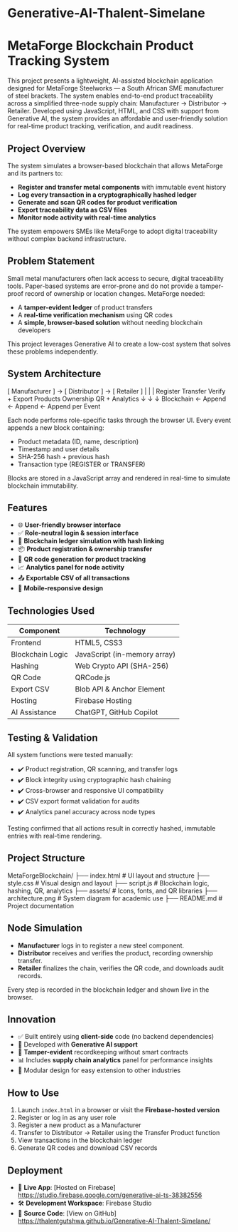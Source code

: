 # Generative-AI-Thalent-Simelane

# MetaForge Blockchain Product Tracking System

This project presents a lightweight, AI-assisted blockchain application designed for MetaForge Steelworks — a South African SME manufacturer of steel brackets. The system enables end-to-end product traceability across a simplified three-node supply chain: Manufacturer → Distributor → Retailer. Developed using JavaScript, HTML, and CSS with support from Generative AI, the system provides an affordable and user-friendly solution for real-time product tracking, verification, and audit readiness.

## Project Overview

The system simulates a browser-based blockchain that allows MetaForge and its partners to:
- **Register and transfer metal components** with immutable event history
- **Log every transaction in a cryptographically hashed ledger**
- **Generate and scan QR codes for product verification**
- **Export traceability data as CSV files**
- **Monitor node activity with real-time analytics**

The system empowers SMEs like MetaForge to adopt digital traceability without complex backend infrastructure.

## Problem Statement

Small metal manufacturers often lack access to secure, digital traceability tools. Paper-based systems are error-prone and do not provide a tamper-proof record of ownership or location changes. MetaForge needed:
- A **tamper-evident ledger** of product transfers
- A **real-time verification mechanism** using QR codes
- A **simple, browser-based solution** without needing blockchain developers

This project leverages Generative AI to create a low-cost system that solves these problems independently.

## System Architecture
[ Manufacturer ] → [ Distributor ] → [ Retailer ]
| | |
Register Transfer Verify + Export
Products Ownership QR + Analytics
↓ ↓ ↓
Blockchain ← Append ← Append ← Append per Event

Each node performs role-specific tasks through the browser UI. Every event appends a new block containing:
- Product metadata (ID, name, description)
- Timestamp and user details
- SHA-256 hash + previous hash
- Transaction type (REGISTER or TRANSFER)

Blocks are stored in a JavaScript array and rendered in real-time to simulate blockchain immutability.

## Features

- 🌐 **User-friendly browser interface**
- ✅ **Role-neutral login & session interface**
- 🔗 **Blockchain ledger simulation with hash linking**
- 📦 **Product registration & ownership transfer**
- 📄 **QR code generation for product tracking**
- 📈 **Analytics panel for node activity**
- 📤 **Exportable CSV of all transactions**
- 📱 **Mobile-responsive design**

## Technologies Used

| Component         | Technology                      |
|------------------|---------------------------------|
| Frontend         | HTML5, CSS3                     |
| Blockchain Logic | JavaScript (in-memory array)    |
| Hashing          | Web Crypto API (SHA-256)        |
| QR Code          | QRCode.js                       |
| Export CSV       | Blob API & Anchor Element       |
| Hosting          | Firebase Hosting                |
| AI Assistance    | ChatGPT, GitHub Copilot         |

## Testing & Validation

All system functions were tested manually:
- ✔️ Product registration, QR scanning, and transfer logs
- ✔️ Block integrity using cryptographic hash chaining
- ✔️ Cross-browser and responsive UI compatibility
- ✔️ CSV export format validation for audits
- ✔️ Analytics panel accuracy across node types

Testing confirmed that all actions result in correctly hashed, immutable entries with real-time rendering.

## Project Structure

MetaForgeBlockchain/
├── index.html # UI layout and structure
├── style.css # Visual design and layout
├── script.js # Blockchain logic, hashing, QR, analytics
├── assets/ # Icons, fonts, and QR libraries
├── architecture.png # System diagram for academic use
├── README.md # Project documentation

## Node Simulation

- **Manufacturer** logs in to register a new steel component.
- **Distributor** receives and verifies the product, recording ownership transfer.
- **Retailer** finalizes the chain, verifies the QR code, and downloads audit records.

Every step is recorded in the blockchain ledger and shown live in the browser.

## Innovation

- ✅ Built entirely using **client-side** code (no backend dependencies)
- 🤖 Developed with **Generative AI support**
- 🔐 **Tamper-evident** recordkeeping without smart contracts
- 📊 Includes **supply chain analytics** panel for performance insights
- 🔄 Modular design for easy extension to other industries

## How to Use

1. Launch `index.html` in a browser or visit the **Firebase-hosted version**
2. Register or log in as any user role
3. Register a new product as a Manufacturer
4. Transfer to Distributor → Retailer using the Transfer Product function
5. View transactions in the blockchain ledger
6. Generate QR codes and download CSV records

## Deployment

- 🔗 **Live App**: [Hosted on Firebase] https://studio.firebase.google.com/generative-ai-ts-38382556
- 🛠️ **Development Workspace**: Firebase Studio
- 📁 **Source Code**: [View on GitHub] https://thalentgutshwa.github.io/Generative-AI-Thalent-Simelane/


